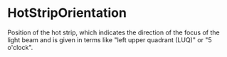 HotStripOrientation
===================

Position of the hot strip, which indicates the direction of the focus of the light beam and is given in terms like "left upper quadrant (LUQ)" or "5 o'clock".
